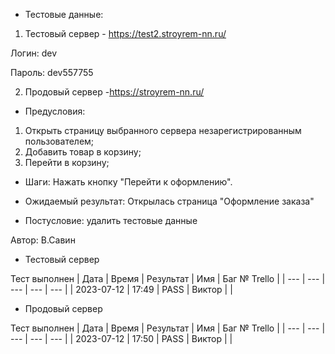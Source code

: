 * Тестовые данные: 
1. Тестовый сервер - https://test2.stroyrem-nn.ru/

Логин: dev

Пароль: dev557755

2. Продовый сервер -https://stroyrem-nn.ru/

* Предусловия:
1. Открыть страницу выбранного сервера незарегистрированным пользователем;
2. Добавить товар в корзину;
3. Перейти в корзину;

* Шаги:
Нажать кнопку "Перейти к оформлению".

* Ожидаемый результат:
Открылась страница "Оформление заказа"

* Постусловие: удалить тестовые данные

Автор: В.Савин

* Тестовый сервер 

Тест выполнен
| Дата | Время | Результат | Имя | Баг № Trello |
| --- | --- | --- | --- | --- |
| 2023-07-12 | 17:49 | PASS | Виктор |  | 

* Продовый сервер

Тест выполнен
| Дата | Время | Результат | Имя | Баг № Trello |
| --- | --- | --- | --- | --- |
| 2023-07-12 | 17:50 | PASS | Виктор |  | 

